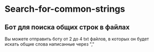 # Search-for-common-strings
## Бот для поиска общих строк в файлах
Вы можете отправить боту от 2 до 4 txt файлов, в которых он будет искать общие слова написанные через "," 
